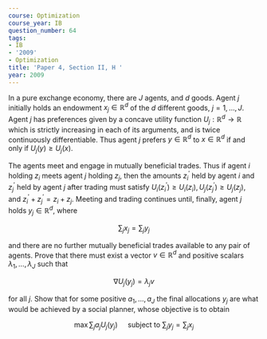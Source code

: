 ```yaml
---
course: Optimization
course_year: IB
question_number: 64
tags:
- IB
- '2009'
- Optimization
title: 'Paper 4, Section II, H '
year: 2009
---
```




In a pure exchange economy, there are $J$ agents, and $d$ goods. Agent $j$ initially holds an endowment $x_{j} \in \mathbb{R}^{d}$ of the $d$ different goods, $j=1, \ldots, J$. Agent $j$ has preferences given by a concave utility function $U_{j}: \mathbb{R}^{d} \rightarrow \mathbb{R}$ which is strictly increasing in each of its arguments, and is twice continuously differentiable. Thus agent $j$ prefers $y \in \mathbb{R}^{d}$ to $x \in \mathbb{R}^{d}$ if and only if $U_{j}(y) \geqslant U_{j}(x)$.

The agents meet and engage in mutually beneficial trades. Thus if agent $i$ holding $z_{i}$ meets agent $j$ holding $z_{j}$, then the amounts $z_{i}^{\prime}$ held by agent $i$ and $z_{j}^{\prime}$ held by agent $j$ after trading must satisfy $U_{i}\left(z_{i}^{\prime}\right) \geqslant U_{i}\left(z_{i}\right), U_{j}\left(z_{j}^{\prime}\right) \geqslant U_{j}\left(z_{j}\right)$, and $z_{i}^{\prime}+z_{j}^{\prime}=z_{i}+z_{j}$. Meeting and trading continues until, finally, agent $j$ holds $y_{j} \in \mathbb{R}^{d}$, where

$$\sum_{j} x_{j}=\sum_{j} y_{j}$$

and there are no further mutually beneficial trades available to any pair of agents. Prove that there must exist a vector $v \in \mathbb{R}^{d}$ and positive scalars $\lambda_{1}, \ldots, \lambda_{J}$ such that

$$\nabla U_{j}\left(y_{j}\right)=\lambda_{j} v$$

for all $j$. Show that for some positive $a_{1}, \ldots, a_{J}$ the final allocations $y_{j}$ are what would be achieved by a social planner, whose objective is to obtain

$$\max \sum_{j} a_{j} U_{j}\left(y_{j}\right) \quad \text { subject to } \sum_{j} y_{j}=\sum_{j} x_{j}$$